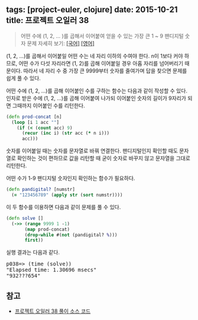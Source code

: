 tags: [project-euler, clojure]
date: 2015-10-21
title: 프로젝트 오일러 38
---
> 어떤 수에 (1, 2, ... )를 곱해서 이어붙여 얻을 수 있는 가장 큰 1 ~ 9 팬디지털 숫자
> 문제 자세히 보기: [[국어]](http://euler.synap.co.kr/prob_detail.php?id=38) [[영어]](https://projecteuler.net/problem=38)

(1, 2, ...)를 곱해서 이어붙일 어떤 수는 네 자리 이하의 수여야 한다. n이 1보다 커야 하므로, 어떤 수가 다섯 자리라면 (1, 2)를 곱해 이어붙일 경우 아홉 자리를 넘어버리기 때문이다. 따라서 네 자리 수 중 가장 큰 9999부터 숫자를 줄여가며 답을 찾으면 문제를 쉽게 풀 수 있다.
<!--more-->

어떤 수에 (1, 2, ...)를 곱해 이어붙인 수를 구하는 함수는 다음과 같이 작성할 수 있다. 인자로 받은 수에 (1, 2, ...)를 곱해 이어붙여 나가되 이어붙인 숫자의 길이가 9자리가 되면 그때까지 이어붙인 수를 리턴한다.

```clojure
(defn prod-concat [n]
  (loop [i 1 acc ""]
    (if (< (count acc) 9)
      (recur (inc i) (str acc (* n i)))
      acc)))
```

숫자를 이어붙일 때는 숫자를 문자열로 바꿔 연결한다. 팬디지털인지 확인할 때도 문자열로 확인하는 것이 편하므로 값을 리턴할 때 굳이 숫자로 바꾸지 않고 문자열을 그대로 리턴한다.

어떤 수가 1-9 팬디지털 숫자인지 확인하는 함수가 필요하다.

```clojure
(defn pandigital? [numstr]
  (= "123456789" (apply str (sort numstr))))
```

이 두 함수를 이용하면 다음과 같이 문제를 풀 수 있다.

```clojure
(defn solve []
  (->> (range 9999 1 -1)
       (map prod-concat)
       (drop-while #(not (pandigital? %)))
       first))
```

실행 결과는 다음과 같다.

<pre class="console">
p038=> (time (solve))
"Elapsed time: 1.30696 msecs"
"932???654"
</pre>

## 참고
* [프로젝트 오일러 38 풀이 소스 코드](https://github.com/ntalbs/euler/blob/master/src/p038.clj)
